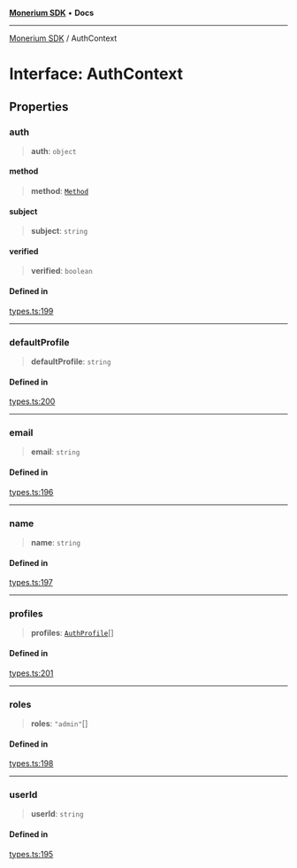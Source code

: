 [**Monerium SDK**](../README.md) • **Docs**

***

[Monerium SDK](../README.md) / AuthContext

# Interface: AuthContext

## Properties

### auth

> **auth**: `object`

#### method

> **method**: [`Method`](../enumerations/Method.md)

#### subject

> **subject**: `string`

#### verified

> **verified**: `boolean`

#### Defined in

[types.ts:199](https://github.com/monerium/js-monorepo/blob/main/packages/sdk/src/types.ts#L199)

***

### defaultProfile

> **defaultProfile**: `string`

#### Defined in

[types.ts:200](https://github.com/monerium/js-monorepo/blob/main/packages/sdk/src/types.ts#L200)

***

### email

> **email**: `string`

#### Defined in

[types.ts:196](https://github.com/monerium/js-monorepo/blob/main/packages/sdk/src/types.ts#L196)

***

### name

> **name**: `string`

#### Defined in

[types.ts:197](https://github.com/monerium/js-monorepo/blob/main/packages/sdk/src/types.ts#L197)

***

### profiles

> **profiles**: [`AuthProfile`](AuthProfile.md)[]

#### Defined in

[types.ts:201](https://github.com/monerium/js-monorepo/blob/main/packages/sdk/src/types.ts#L201)

***

### roles

> **roles**: `"admin"`[]

#### Defined in

[types.ts:198](https://github.com/monerium/js-monorepo/blob/main/packages/sdk/src/types.ts#L198)

***

### userId

> **userId**: `string`

#### Defined in

[types.ts:195](https://github.com/monerium/js-monorepo/blob/main/packages/sdk/src/types.ts#L195)
